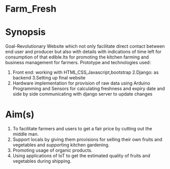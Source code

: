 # Farm_Fresh
# Synopsis
Goal-Revolutionary Website which not only facilitate direct contact between end user and producer but also with details with indications of time left for consumption of that edible.Its for promoting the kitchen farming and business management for farmers.
Prototype and technologies used:
1. Front end: working with HTML,CSS,Javascript,bootstrap
2.Django: as backend
3.Setting up final website
4. Hardware implementation for provision of raw data using Arduino Programming and Sensors for calculating freshness and expiry date and side by side communicating with django server to update changes

# Aim(s)
1. To facilitate farmers and users to get a fair price by cutting out the middle man.
2. Support locals by giving them provisions for selling their own fruits and vegetables and supporting kitchen gardening.
3. Promoting usage of organic products.
4. Using applications of IoT to get the estimated quality of fruits and vegetables during shipping.
